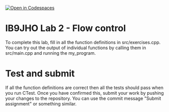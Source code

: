[![Open in Codespaces](https://classroom.github.com/assets/launch-codespace-2972f46106e565e64193e422d61a12cf1da4916b45550586e14ef0a7c637dd04.svg)](https://classroom.github.com/open-in-codespaces?assignment_repo_id=16519396)
# IB9JHO Lab 2 - Flow control
To complete this lab, fill in all the function definitions in src/exercises.cpp.
You can try out the output of individual functions by calling them in src/main.cpp 
and running the my_program.

# Test and submit
If all the function definitions are correct then all the tests should pass when you run CTest.
Once you have confirmed this, submit your work by pushing your changes to the repository.
You can use the commit message "Submit assignment" or something similar.
